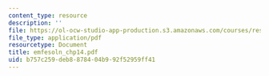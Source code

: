 ```yaml
---
content_type: resource
description: ''
file: https://ol-ocw-studio-app-production.s3.amazonaws.com/courses/res-6-001-electromagnetic-fields-and-energy-spring-2008/b757c259deb8878404b992f52959ff41_emfesoln_chp14.pdf
file_type: application/pdf
resourcetype: Document
title: emfesoln_chp14.pdf
uid: b757c259-deb8-8784-04b9-92f52959ff41
---
```

